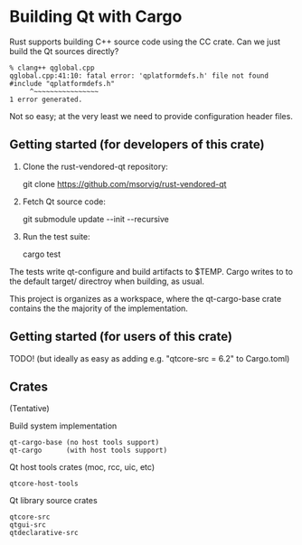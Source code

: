 # Building Qt with Cargo

Rust supports building C++ source code using the CC crate. Can we just build the Qt
sources directly?

    % clang++ qglobal.cpp
    qglobal.cpp:41:10: fatal error: 'qplatformdefs.h' file not found
    #include "qplatformdefs.h"
         ^~~~~~~~~~~~~~~~~
    1 error generated.

Not so easy; at the very least we need to provide configuration header files.

## Getting started (for developers of this crate)

1. Clone the rust-vendored-qt repository:

    git clone https://github.com/msorvig/rust-vendored-qt

2. Fetch Qt source code:

    git submodule update --init --recursive

3. Run the test suite:

    cargo test

The tests write qt-configure and build artifacts to $TEMP. Cargo writes
to to the default target/ directroy when building, as usual.

This project is organizes as a workspace, where the qt-cargo-base crate contains
the the majority of the implementation.

## Getting started (for users of this crate)

TODO! (but ideally as easy as adding e.g. "qtcore-src = 6.2" to Cargo.toml)

## Crates

(Tentative)

Build system implementation

    qt-cargo-base (no host tools support)
    qt-cargo      (with host tools support)

Qt host tools crates (moc, rcc, uic, etc)

    qtcore-host-tools

Qt library source crates

    qtcore-src
    qtgui-src
    qtdeclarative-src
